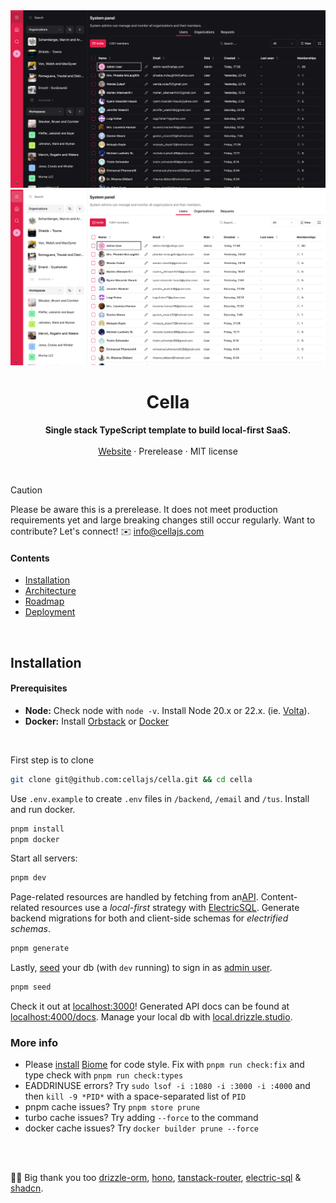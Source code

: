 <div align="center">

  <img src="./info/screenshot-dark.png#gh-dark-mode-only" />
  <img src="./info/screenshot.png#gh-light-mode-only" />

<br />

<!--
 *                            _ _
 *    ░▒▓█████▓▒░     ___ ___| | | __ _
 *    ░▒▓█   █▓▒░    / __/ _ \ | |/ _` |
 *    ░▒▓█   █▓▒░   | (_|  __/ | | (_| |
 *    ░▒▓█████▓▒░    \___\___|_|_|\__,_|                            
 *
 -->


<p>
	<h1><b>Cella</b></h1>
<p>
    <b>Single stack TypeScript template to build local-first SaaS.</b>
    <br />
    <br />
    <a href="https://cellajs.com">Website</a>
    ·
    Prerelease
    ·
    MIT license
  </p>
  <br />
</p>

</div>

> [!CAUTION]
> Please be aware this is a prerelease. It does not meet production requirements yet and large breaking changes still occur regularly. Want to contribute? Let's connect! ✉️ <info@cellajs.com>


#### Contents
- [Installation](#installation)
- [Architecture](/info/ARCHITECTURE.md)
- [Roadmap](/info/ROADMAP.md)
- [Deployment](/info/DEPLOYMENT.md)

<br>

## Installation

#### Prerequisites
- **Node:** Check node with `node -v`. Install Node 20.x or 22.x. (ie. [Volta](https://docs.volta.sh/guide/)).
- **Docker:** Install [Orbstack](https://orbstack.dev/) or [Docker](https://docs.docker.com/get-docker/)

<br>

First step is to clone

```bash
git clone git@github.com:cellajs/cella.git && cd cella
```

Use `.env.example` to create `.env` files in `/backend`, `/email` and `/tus`. Install and run docker.

```bash
pnpm install
pnpm docker
```

Start all servers:

```bash
pnpm dev
```

Page-related resources are handled by fetching from an[API](https://api.cellajs.com/docs). Content-related resources use a *local-first* strategy with [ElectricSQL](https://github.com/electric-sql/electric). Generate backend migrations for both and client-side schemas for *electrified schemas*.

```bash
pnpm generate
```

Lastly, [seed](/backend/seed/README.md) your db (with `dev` running) to sign in as [admin user](/backend/seed/README.md).

```bash
pnpm seed
```

Check it out at [localhost:3000](http://localhost:3000)! Generated API docs can be found at [localhost:4000/docs](http://localhost:4000/docs). Manage your local db with [local.drizzle.studio](http:local.drizzle.studio).


### More info
- Please [install](https://marketplace.visualstudio.com/items?itemName=biomejs.biome) [Biome](https://biomejs.dev/) for code style. Fix with `pnpm run check:fix` and type check with `pnpm run check:types`
- EADDRINUSE errors? Try `sudo lsof -i :1080 -i :3000 -i :4000` and then `kill -9 *PID*` with a space-separated list of `PID`
- pnpm cache issues? Try `pnpm store prune`
- turbo cache issues? Try adding `--force` to the command
- docker cache issues? Try `docker builder prune --force`

<br />
<br />

💙💛 Big thank you too [drizzle-orm](https://github.com/drizzle-team/drizzle-orm), [hono](https://github.com/honojs/hono), [tanstack-router](https://github.com/tanstack/router), [electric-sql](https://github.com/electric-sql/electric) & [shadcn](https://github.com/shadcn-ui/ui).
